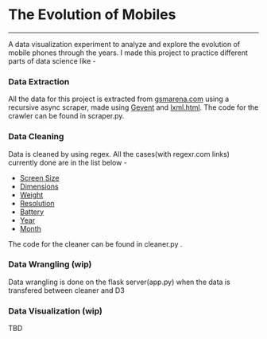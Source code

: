 
# The Evolution of Mobiles
----------------

A data visualization experiment to analyze and explore the evolution of mobile phones through the years. I made this project to practice different parts of data science like - 

### Data Extraction
All the data for this project is extracted from [gsmarena.com](https://gsmarena.com) using a recursive async scraper, made using [Gevent](http://www.gevent.org/) and [lxml.html](http://lxml.de/lxmlhtml.html). The code for the crawler can be found in scraper.py. 

### Data Cleaning
Data is cleaned by using regex. All the cases(with regexr.com links) currently done are in the list below - 

- [Screen Size](http://regexr.com/3dmb5)
- [Dimensions](http://regexr.com/3dmbq)
- [Weight](http://regexr.com/3dmfu)
- [Resolution](http://regexr.com/3dmlc)
- [Battery](http://regexr.com/3dmor)
- [Year](http://regexr.com/3dmjp)
- [Month](http://regexr.com/3dmk8)

The code for the cleaner can be found in cleaner.py . 

### Data Wrangling (wip)
Data wrangling is done on the flask server(app.py) when the data is transfered between cleaner and D3

### Data Visualization (wip)
TBD

